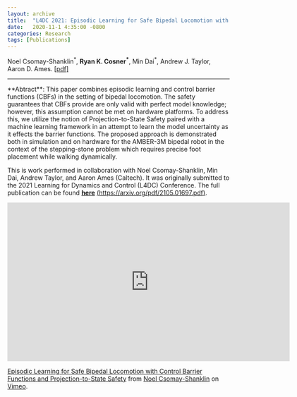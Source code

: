 ```yaml
---
layout: archive
title:  "L4DC 2021: Episodic Learning for Safe Bipedal Locomotion with Control Barrier Functions and Projection-to-State Safety"
date:   2020-11-1 4:35:00 -0800
categories: Research
tags: [Publications]
---
```

Noel Csomay-Shanklin<sup>&#42;</sup>, **Ryan K. Cosner<sup>&#42;</sup>**, Min Dai<sup>&#42;</sup>, Andrew J. Taylor, Aaron D. Ames. [[pdf]](https://arxiv.org/pdf/2105.01697.pdf)




<hr>
**Abtract**: This paper combines episodic learning and control barrier functions (CBFs) in the setting of bipedal locomotion. The safety guarantees that CBFs provide are only valid with perfect model knowledge; however, this assumption cannot be met on hardware platforms. To address this, we utilize the notion of Projection-to-State Safety paired with a machine learning framework in an attempt to learn the model uncertainty as it effects the barrier functions. The proposed approach is demonstrated both in simulation and on hardware for the AMBER-3M bipedal robot in the context of the stepping-stone problem which requires precise foot placement while walking dynamically.

This is work performed in collaboration with Noel Csomay-Shanklin, Min Dai, Andrew Taylor, and Aaron Ames (Caltech). It was originally submitted to the 2021 Learning for Dynamics and Control (L4DC) Conference. The full publication can be found [**here**](https://arxiv.org/pdf/2105.01697.pdf) [(https://arxiv.org/pdf/2105.01697.pdf)](https://arxiv.org/pdf/2105.01697.pdf).


<iframe src="https://player.vimeo.com/video/481809664?h=a0378ff733" width="640" height="360" frameborder="0" allow="autoplay; fullscreen; picture-in-picture" allowfullscreen></iframe>
<p><a href="https://vimeo.com/481809664">Episodic Learning for Safe Bipedal Locomotion with Control Barrier Functions and Projection-to-State Safety</a> from <a href="https://vimeo.com/user127570396">Noel Csomay-Shanklin</a> on <a href="https://vimeo.com">Vimeo</a>.</p>

<!--
# Introduction 
Safety if important

# Background 
CBFs 

# Model Uncertainty and Projection-to-State Safety

# Learning Projected Disturbances

# Bipedal Robotics

# Simulation and Experimental Validation

# Conclusion

-->
